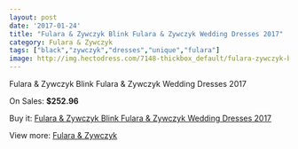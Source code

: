 ```yaml
---
layout: post
date: '2017-01-24'
title: "Fulara & Zywczyk Blink Fulara & Zywczyk Wedding Dresses 2017"
category: Fulara & Zywczyk
tags: ["black","zywczyk","dresses","unique","fulara"]
image: http://img.hectodress.com/7148-thickbox_default/fulara-zywczyk-blink-fulara-zywczyk-wedding-dresses-2013.jpg
---
```

Fulara & Zywczyk Blink Fulara & Zywczyk Wedding Dresses 2017

On Sales: **$252.96**
<a href="https://www.hectodress.com/fulara-zywczyk/3551-fulara-zywczyk-blink-fulara-zywczyk-wedding-dresses-2013.html"><amp-img layout="responsive" width="600" height="600" src="//img.hectodress.com/7148-thickbox_default/fulara-zywczyk-blink-fulara-zywczyk-wedding-dresses-2013.jpg" alt="Fulara & Zywczyk Blink Fulara & Zywczyk Wedding Dresses 2017 0" /></a>
<a href="https://www.hectodress.com/fulara-zywczyk/3551-fulara-zywczyk-blink-fulara-zywczyk-wedding-dresses-2013.html"><amp-img layout="responsive" width="600" height="600" src="//img.hectodress.com/7149-thickbox_default/fulara-zywczyk-blink-fulara-zywczyk-wedding-dresses-2013.jpg" alt="Fulara & Zywczyk Blink Fulara & Zywczyk Wedding Dresses 2017 1" /></a>

Buy it: [Fulara & Zywczyk Blink Fulara & Zywczyk Wedding Dresses 2017](https://www.hectodress.com/fulara-zywczyk/3551-fulara-zywczyk-blink-fulara-zywczyk-wedding-dresses-2013.html "Fulara & Zywczyk Blink Fulara & Zywczyk Wedding Dresses 2017")

View more: [Fulara & Zywczyk](https://www.hectodress.com/61-fulara-zywczyk "Fulara & Zywczyk")